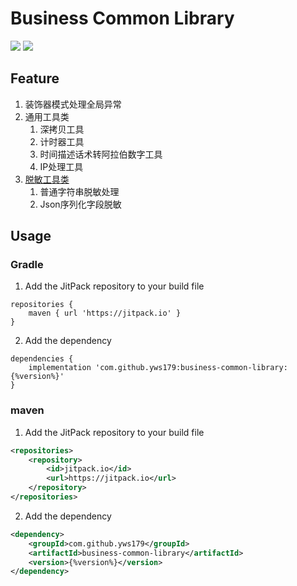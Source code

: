 # Business Common Library
![](https://img.shields.io/github/license/yws179/business-common-library) [![](https://jitpack.io/v/yws179/business-common-library.svg)](https://jitpack.io/#yws179/business-common-library)

## Feature
1. 装饰器模式处理全局异常
2. 通用工具类
    1. 深拷贝工具
    2. 计时器工具
    3. 时间描述话术转阿拉伯数字工具
    4. IP处理工具
3. [脱敏工具类](https://github.com/yws179/business-common-library/docs/Desensitize%20Utils.md)
   1. 普通字符串脱敏处理
   2. Json序列化字段脱敏

## Usage
### Gradle
1. Add the JitPack repository to your build file
```text
repositories {
    maven { url 'https://jitpack.io' }
}
```

2. Add the dependency
```text
dependencies {
    implementation 'com.github.yws179:business-common-library:{%version%}'
}
```

### maven
1. Add the JitPack repository to your build file
```xml
<repositories>
    <repository>
        <id>jitpack.io</id>
        <url>https://jitpack.io</url>
    </repository>
</repositories>
```

2. Add the dependency
```xml
<dependency>
    <groupId>com.github.yws179</groupId>
    <artifactId>business-common-library</artifactId>
    <version>{%version%}</version>
</dependency>
```

